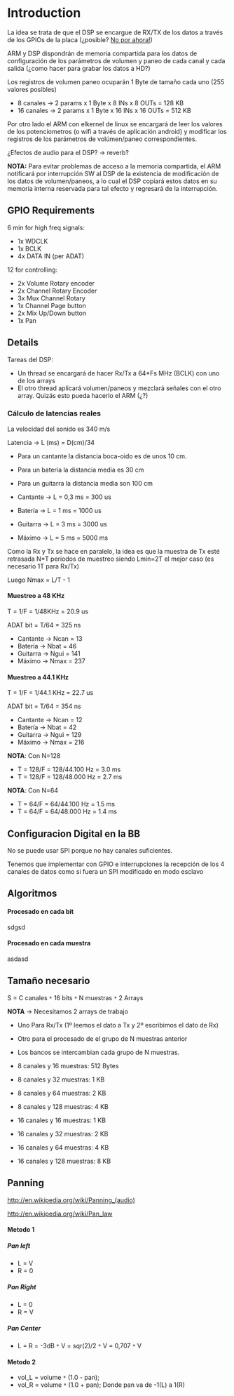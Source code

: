 # Introduction #

La idea se trata de que el DSP se encargue de RX/TX de los datos a través de los GPIOs de la placa (¿posible? [No por ahora!](http://elinux.org/ECE497_Notes_on_gpio))

ARM y DSP dispondrán de memoria compartida para los datos de configuración de los parámetros de volumen y paneo de cada canal y cada salida (¿como hacer para grabar los datos a HD?)

Los registros de volumen paneo ocuparán 1 Byte de tamaño cada uno (255 valores posibles)

  * 8 canales -> 2 params x 1 Byte x 8 INs x 8 OUTs = 128 KB
  * 16 canales -> 2 params x 1 Byte x 16 INs x 16 OUTs = 512 KB

Por otro lado el ARM con elkernel de linux se encargará de leer los valores de los potenciometros (o wifi a través de aplicación android) y modificar los registros de los parámetros de volúmen/paneo correspondientes.

¿Efectos de audio para el DSP? -> reverb?

**NOTA:** Para evitar problemas de acceso a la memoria compartida, el ARM notificará por interrupción SW al DSP de la existencia de modificación de los datos de volumen/paneos, a lo cual el DSP copiará estos datos en su memoria interna reservada para tal efecto y regresará de la interrupción.

## GPIO Requirements ##

6 min for high freq signals:
  * 1x WDCLK
  * 1x BCLK
  * 4x DATA IN (per ADAT)

12 for controlling:
  * 2x Volume Rotary encoder
  * 2x Channel Rotary Encoder
  * 3x Mux Channel Rotary
  * 1x Channel Page button
  * 2x Mix Up/Down button
  * 1x Pan

## Details ##

Tareas del DSP:

  * Un thread se encargará de hacer Rx/Tx a 64\*Fs MHz (BCLK) con uno de los arrays
  * El otro thread aplicará volumen/paneos y mezclará señales con el otro array. Quizás esto pueda hacerlo el ARM (¿?)

### Cálculo de latencias reales ###

La velocidad del sonido es 340 m/s

Latencia -> L (ms) = D(cm)/34

  * Para un cantante la distancia boca-oido es de unos 10 cm.
  * Para un batería la distancia media es 30 cm
  * Para un guitarra la distancia media son 100 cm

  * Cantante -> L = 0,3 ms =  300 us
  * Batería  -> L =   1 ms = 1000 us
  * Guitarra -> L =   3 ms = 3000 us
  * Máximo   -> L =   5 ms = 5000 ms

Como la Rx y Tx se hace en paralelo, la idea es que la muestra de Tx  esté retrasada N\*T periodos de muestreo siendo Lmin=2T el mejor caso (es necesario 1T para Rx/Tx)

Luego Nmax = L/T - 1

#### Muestreo a 48 KHz ####
T = 1/F = 1/48KHz = 20.9 us

ADAT bit = T/64 = 325 ns
  * Cantante -> Ncan = 13
  * Batería -> Nbat = 46
  * Guitarra -> Ngui = 141
  * Máximo -> Nmax = 237

#### Muestreo a 44.1 KHz ####
T = 1/F = 1/44.1 KHz = 22.7 us

ADAT bit = T/64 = 354 ns

  * Cantante -> Ncan = 12
  * Batería -> Nbat = 42
  * Guitarra -> Ngui = 129
  * Máximo -> Nmax = 216

**NOTA**: Con N=128

  * T = 128/F = 128/44.100 Hz = 3.0 ms
  * T = 128/F = 128/48.000 Hz = 2.7 ms

**NOTA**: Con N=64

  * T = 64/F = 64/44.100 Hz = 1.5 ms
  * T = 64/F = 64/48.000 Hz = 1.4 ms


## Configuracion Digital en la BB ##

No se puede usar SPI porque no hay canales suficientes.

Tenemos que implementar con GPIO e interrupciones la recepción de los 4 canales de datos como si fuera un SPI modificado en modo esclavo


## Algoritmos ##

#### Procesado en cada bit ####
sdgsd


#### Procesado en cada muestra ####
asdasd



## Tamaño necesario ##

S = C canales `*` 16 bits `*` N muestras `*` 2 Arrays

**NOTA** -> Necesitamos 2 arrays de trabajo

  * Uno Para Rx/Tx (1º leemos el dato a Tx y 2º escribimos el dato de Rx)
  * Otro para el procesado de el grupo de N muestras anterior
  * Los bancos se intercambian cada grupo de N muestras.

  * 8 canales y 16 muestras: 512 Bytes
  * 8 canales y 32 muestras: 1 KB
  * 8 canales y 64 muestras: 2 KB
  * 8 canales y 128 muestras: 4 KB

  * 16 canales y 16 muestras: 1 KB
  * 16 canales y 32 muestras: 2 KB
  * 16 canales y 64 muestras: 4 KB
  * 16 canales y 128 muestras: 8 KB

## Panning ##
http://en.wikipedia.org/wiki/Panning_(audio)

http://en.wikipedia.org/wiki/Pan_law
#### Metodo 1 ####
##### Pan left #####
  * L = V
  * R = 0

##### Pan Right #####
  * L = 0
  * R = V

##### Pan Center #####
  * L = R = -3dB `*` V = sqr(2)/2 `*` V  = 0,707 `*` V

#### Metodo 2 ####
  * vol\_L = volume `*` (1.0 - pan);
  * vol\_R = volume `*` (1.0 + pan);
Donde pan va de -1(L) a 1(R)